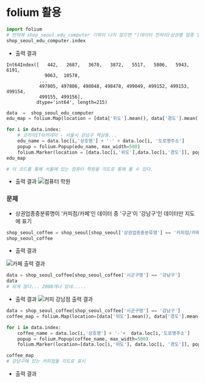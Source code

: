 # folium 활용
```python
import folium
# 만약에 shop_seoul_edu_computer 기억이 나지 않으면 "(데이터 전처리)상권별 업종 밀집 통계 프로젝트 .ipynb" 보고 오자
shop_seoul_edu_computer.index
```

* 출력 결과
```
Int64Index([   442,   2687,   3678,   3872,   5517,   5806,   5943,   6191,
              9063,  10578,
            ...
            497805, 497806, 498048, 498478, 499049, 499152, 499153, 499154,
            499155, 499156],
           dtype='int64', length=215)
```

```python
data  =  shop_seoul_edu_computer
edu_map = folium.Map(location = [data['위도'].mean(), data['경도'].mean()] , zoom_start=12)

for i in data.index:
    # 코리아IT아카데미 - 서울시 강남구 역삼동...
    edu_name = data.loc[i,'상호명'] + '-' + data.loc[i, '도로명주소']
    popup = folium.Popup(edu_name, max_width=500)
    folium.Marker(location = [data.loc[i,'위도'],data.loc[i,'경도']], popup = popup).add_to(edu_map)
edu_map

# 이 코드를 통해 서울에 있는 컴퓨터 학원을 지도로 통해 볼 수 있다.
```

* 출력 결과
![컴퓨터 학원](https://github.com/Anjinhyoung/TIL-Today-I-Learned/assets/117788976/b7810c9f-1266-4ec6-a502-06fae2c23a04)

###   문제
*  상권업종중분류명이 '커피점/카페'인 데이터 중 '구군'이 '강남구'인 데이터만 지도에 표기
```python
shop_seoul_coffee = shop_seoul[shop_seoul['상권업종중분류명'] == '커피점/카페']
shop_seoul_coffee
```
* 출력 결과

![카페 출력 결과](https://github.com/Anjinhyoung/TIL-Today-I-Learned/assets/117788976/9e922ccb-2296-4904-8d67-b6dc71c43799)

```python
data = shop_seoul_coffee[shop_seoul_coffee['시군구명'] == '강남구']
data
# 되게 많다... 2000개나 있네.....
```
* 출력 결과 
![커피 강남점 출력 결과](https://github.com/Anjinhyoung/TIL-Today-I-Learned/assets/117788976/f3c0ba68-344c-4080-b6d3-a604f622a824)


```python
data = shop_seoul_coffee[shop_seoul_coffee['시군구명'] == '강남구']
coffee_map = folium.Map(location=[data['위도'].mean(), data['경도'].mean()],zoom_start=14)

for i in data.index:
    coffee_name = data.loc[i,'상호명'] + '-'+  data.loc[i,'도로명주소']
    popup = folium.Popup(coffee_name, max_width=500)
    folium.Marker(location=[data.loc[i,'위도'], data.loc[i, '경도']], popup=popup).add_to(coffee_map)

coffee_map
# 강남구에 있는 커피점들 지도로 표시
```


* 출력 결과






